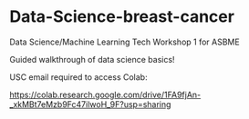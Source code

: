 # Data-Science-breast-cancer
Data Science/Machine Learning Tech Workshop 1 for ASBME

Guided walkthrough of data science basics!

USC email required to access Colab:

https://colab.research.google.com/drive/1FA9fjAn-_xkMBt7eMzb9Fc47ilwoH_9F?usp=sharing
